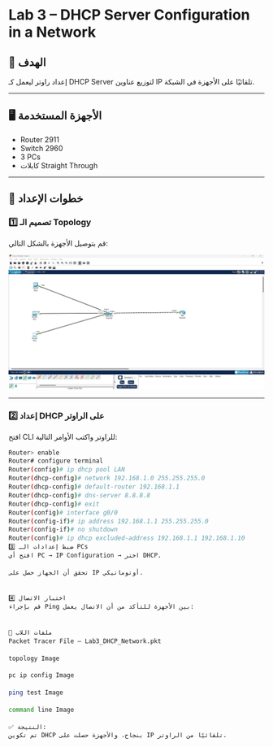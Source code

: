 # Lab 3 – DHCP Server Configuration in a Network

## 🎯 الهدف
إعداد راوتر ليعمل كـ DHCP Server لتوزيع عناوين IP تلقائيًا على الأجهزة في الشبكة.

---

## 🖥️ الأجهزة المستخدمة
- Router 2911
- Switch 2960
- 3 PCs
- كابلات Straight Through

---

## 📡 خطوات الإعداد

### 1️⃣ تصميم الـ Topology
قم بتوصيل الأجهزة بالشكل التالي:

![Topology](topology.png)

---

### 2️⃣ إعداد DHCP على الراوتر
افتح CLI للراوتر واكتب الأوامر التالية:

```bash
Router> enable
Router# configure terminal
Router(config)# ip dhcp pool LAN
Router(dhcp-config)# network 192.168.1.0 255.255.255.0
Router(dhcp-config)# default-router 192.168.1.1
Router(dhcp-config)# dns-server 8.8.8.8
Router(dhcp-config)# exit
Router(config)# interface g0/0
Router(config-if)# ip address 192.168.1.1 255.255.255.0
Router(config-if)# no shutdown
Router(config)# ip dhcp excluded-address 192.168.1.1 192.168.1.10
3️⃣ ضبط إعدادات الـ PCs
افتح أي PC → IP Configuration → اختر DHCP.

تحقق أن الجهاز حصل على IP أوتوماتيكي.


4️⃣ اختبار الاتصال
قم بإجراء Ping بين الأجهزة للتأكد من أن الاتصال يعمل:


📂 ملفات اللاب
Packet Tracer File – Lab3_DHCP_Network.pkt

topology Image

pc ip config Image

ping test Image

command line Image

✅ النتيجة:
تم تكوين DHCP بنجاح، والأجهزة حصلت على IP تلقائيًا من الراوتر.
